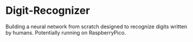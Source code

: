 # Digit-Recognizer
Building a neural network from scratch designed to recognize digits written by humans. Potentially running on RaspberryPico.
